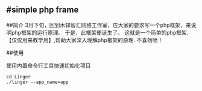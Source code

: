 #simple php frame
---

##简介
3月下旬，回到木铎智汇网络工作室，应大家的要求写一个php框架，来说明php框架的运行原理。
于是，此框架便诞生了。
这就是一个简单的php框架.【仅仅用来教学用】,帮助大家深入理解php框架的原理.
不喜勿喷！

##使用

使用内置命令行工具快速初始化项目

```
cd Linger
./linger --app_name=app

```

